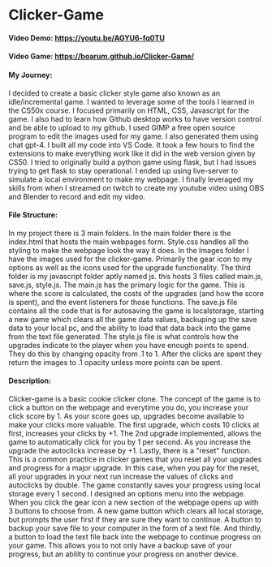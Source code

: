 # Clicker-Game
#### Video Demo: https://youtu.be/AGYU6-fq0TU
#### Video Game: https://boarum.github.io/Clicker-Game/

#### My Journey:
I decided to create a basic clicker style game also known as an idle/incremental game. I wanted to leverage some of the tools I learned in the CS50x course. 
I focused primarily on HTML, CSS, Javascript for the game. I also had to learn how Github desktop works to have version control and be able to upload to my github.
I used GIMP a free open source program to edit the images used for my game. I also generated them using chat gpt-4. I built all my code into VS Code.
It took a few hours to find the extensions to make everything work like it did in the web version given by CS50. I tried to originally build a python game using flask,
but I had issues trying to get flask to stay operational. I ended up using live-server to simulate a local environment to make my webpage. I finally leveraged my
skills from when I streamed on twitch to create my youtube video using OBS and Blender to record and edit my video.

#### File Structure:
In my project there is 3 main folders. In the main folder there is the index.html that hosts the main webpages form. Style.css handles all the styling to make the
webpage look the way it does. In the Images folder I have the images used for the clicker-game. Primarily the gear icon to my options as well as the icons used for
the upgrade functionality. The third folder is my javascript folder aptly named js. this hosts 3 files called main.js, save.js, style.js. The main.js has the primary
logic for the game. This is where the score is calculated, the costs of the upgrades (and how the score is spent), and the event listeners for those functions. The save.js
file contains all the code that is for autosaving the game is localstorage, starting a new game which clears all the game data values, backuping up the save data to your
local pc, and the ability to load that data back into the game from the text file generated. The style.js file is what controls how the upgrades indicate to the player when
you have enough points to spend. They do this by changing opacity from .1 to 1. After the clicks are spent they return the images to .1 opacity unless more points can be
spent.

#### Description:
Clicker-game is a basic cookie clicker clone. The concept of the game is to click a button on the webpage and everytime you do, you increase your click score by 1.
As your score goes up, upgrades become available to make your clicks more valuable. The first upgrade, which costs 10 clicks at first, increases your clicks by +1.
The 2nd upgrade implemented, allows the game to automatically click for you by 1 per second. As you increase the upgrade the autoclicks increase by +1. Lastly, there
is a "reset" function. This is a common practice in clicker games that you reset all your upgrades and progress for a major upgrade. In this case, when you pay for the
reset, all your upgrades in your next run increase the values of clicks and autoclicks by double. The game constantly saves your progress using local storage every 1 second.
I designed an options menu into the webpage. When you click the gear icon a new section of the webpage opens up with 3 buttons to choose from. A new game button which clears
all local storage, but prompts the user first if they are sure they want to continue. A button to backup your save file to your computer in the form of a text file. And thirdly,
a button to load the text file back into the webpage to continue progress on your game. This allows you to not only have a backup save of your progress, but an ability to
continue your progress on another device.
